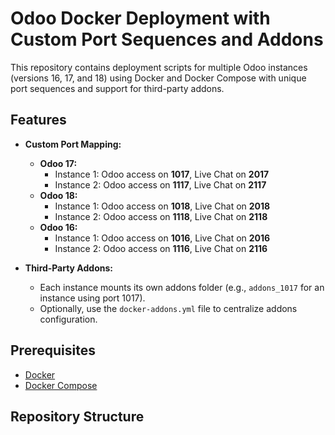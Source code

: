 # Odoo Docker Deployment with Custom Port Sequences and Addons

This repository contains deployment scripts for multiple Odoo instances (versions 16, 17, and 18) using Docker and Docker Compose with unique port sequences and support for third-party addons.

## Features

- **Custom Port Mapping:**
  - **Odoo 17:**
    - Instance 1: Odoo access on **1017**, Live Chat on **2017**
    - Instance 2: Odoo access on **1117**, Live Chat on **2117**
  - **Odoo 18:**
    - Instance 1: Odoo access on **1018**, Live Chat on **2018**
    - Instance 2: Odoo access on **1118**, Live Chat on **2118**
  - **Odoo 16:**
    - Instance 1: Odoo access on **1016**, Live Chat on **2016**
    - Instance 2: Odoo access on **1116**, Live Chat on **2116**

- **Third‑Party Addons:**
  - Each instance mounts its own addons folder (e.g., `addons_1017` for an instance using port 1017).
  - Optionally, use the `docker-addons.yml` file to centralize addons configuration.

## Prerequisites

- [Docker](https://docs.docker.com/get-docker/)
- [Docker Compose](https://docs.docker.com/compose/install/)

## Repository Structure
